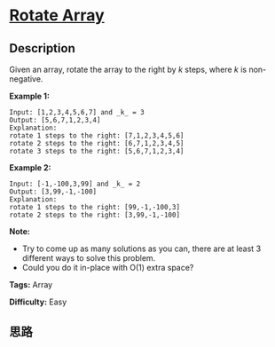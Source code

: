 # [Rotate Array][title]

## Description

Given an array, rotate the array to the right by _k_ steps, where   _k_  is
non-negative.

**Example 1:**
            Input: [1,2,3,4,5,6,7] and _k_ = 3    Output: [5,6,7,1,2,3,4]    Explanation:    rotate 1 steps to the right: [7,1,2,3,4,5,6]    rotate 2 steps to the right: [6,7,1,2,3,4,5]    rotate 3 steps to the right: [5,6,7,1,2,3,4]    

**Example 2:**
            Input: [-1,-100,3,99] and _k_ = 2    Output: [3,99,-1,-100]    Explanation:     rotate 1 steps to the right: [99,-1,-100,3]    rotate 2 steps to the right: [3,99,-1,-100]    

**Note:**

  * Try to come up as many solutions as you can, there are at least 3 different ways to solve this problem.
  * Could you do it in-place with O(1) extra space?


**Tags:** Array

**Difficulty:** Easy

## 思路

[title]: https://leetcode.com/problems/rotate-array
